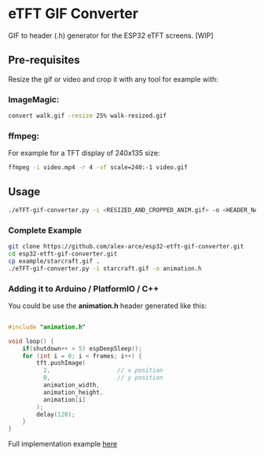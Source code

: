 # eTFT GIF Converter

GIF to header (.h) generator for the ESP32 eTFT screens. [WIP]

## Pre-requisites

Resize the gif or video and crop it with any tool for example with:


### ImageMagic:

```bash
convert walk.gif -resize 25% walk-resized.gif
```

### ffmpeg:

For example for a TFT display of 240x135 size:
```bash
ffmpeg -i video.mp4 -r 4 -vf scale=240:-1 video.gif
```

## Usage

```bash
./eTFT-gif-converter.py -i <RESIZED_AND_CROPPED_ANIM.gif> -o <HEADER_NAME>.h
```

### Complete Example

```bash
git clone https://github.com/alex-arce/esp32-etft-gif-converter.git
cd esp32-etft-gif-converter.git
cp example/starcraft.gif .
./eTFT-gif-converter.py -i starcraft.gif -o animation.h
```

### Adding it to Arduino / PlatformIO / C++ 

You could be use the **animation.h** header generated like this:

```C++

#include "animation.h"

void loop() {
    if(shutdown++ > 5) espDeepSleep();
    for (int i = 0; i < frames; i++) {
        tft.pushImage(
          2,                   // x position
          0,                   // y position
          animation_width, 
          animation_height, 
          animation[i]
        );
        delay(120);
    }
}
```

Full implementation example [here](https://github.com/hpsaturn/esp32-etft-gif-animation-test)

